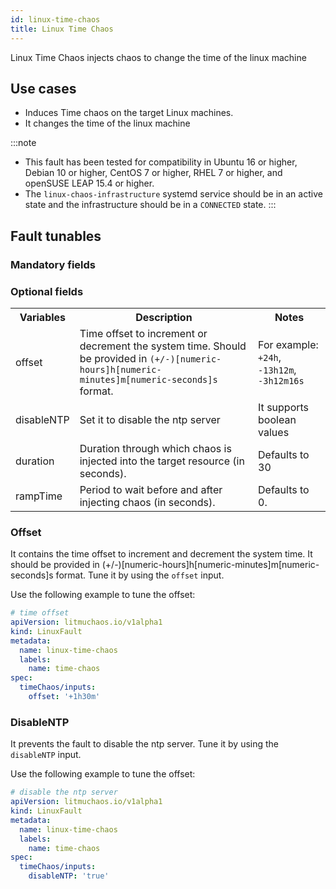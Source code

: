 ```yaml
---
id: linux-time-chaos
title: Linux Time Chaos
---
```

Linux Time Chaos injects chaos to change the time of the linux machine

## Use cases
- Induces Time chaos on the target Linux machines.
- It changes the time of the linux machine

:::note
- This fault has been tested for compatibility in Ubuntu 16 or higher, Debian 10 or higher, CentOS 7 or higher, RHEL 7 or higher, and openSUSE LEAP 15.4 or higher.
- The `linux-chaos-infrastructure` systemd service should be in an active state and the infrastructure should be in a `CONNECTED` state.
:::

## Fault tunables
  <h3>Mandatory fields</h3>
    <h3>Optional fields</h3>
    <table>
      <tr>
        <th> Variables </th>
        <th> Description </th>
        <th> Notes </th>
      </tr>
       <tr>
        <td> offset </td>
        <td> Time offset to increment or decrement the system time. Should be provided in <code>(+/-)[numeric-hours]h[numeric-minutes]m[numeric-seconds]s</code> format.</td>
        <td> For example: <code>+24h</code>, <code>-13h12m</code>, <code>-3h12m16s</code> </td>
      </tr>
      <tr>
      <td> disableNTP </td>
      <td> Set it to disable the ntp server </td>
      <td> It supports boolean values </td>
      </tr>
      <tr>
        <td> duration </td>
        <td> Duration through which chaos is injected into the target resource (in seconds). </td>
        <td> Defaults to 30 </td>
      </tr>
      <tr>
        <td> rampTime </td>
        <td> Period to wait before and after injecting chaos (in seconds). </td>
        <td> Defaults to 0. </td>
      </tr>
    </table>


### Offset

It contains the time offset to increment and decrement the system time. It should be provided in (+/-)[numeric-hours]h[numeric-minutes]m[numeric-seconds]s format. Tune it by using the `offset` input.

Use the following example to tune the offset:

[embedmd]:# (./static/manifests/linux-dns-spoof/offset.yaml yaml)
```yaml
# time offset 
apiVersion: litmuchaos.io/v1alpha1
kind: LinuxFault
metadata:
  name: linux-time-chaos
  labels:
    name: time-chaos
spec:
  timeChaos/inputs:
    offset: '+1h30m'
```

### DisableNTP

It prevents the fault to disable the ntp server. Tune it by using the `disableNTP` input.

Use the following example to tune the offset:

[embedmd]:# (./static/manifests/linux-dns-spoof/offset.yaml yaml)
```yaml
# disable the ntp server 
apiVersion: litmuchaos.io/v1alpha1
kind: LinuxFault
metadata:
  name: linux-time-chaos
  labels:
    name: time-chaos
spec:
  timeChaos/inputs:
    disableNTP: 'true'
```